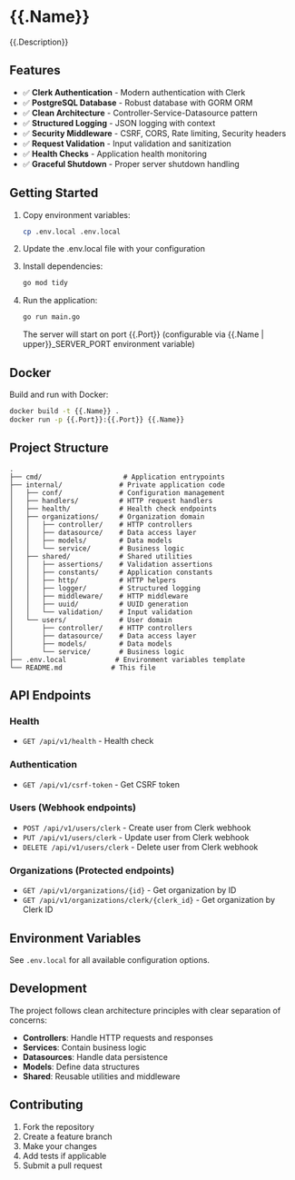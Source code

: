# {{.Name}}

{{.Description}}

## Features

- ✅ **Clerk Authentication** - Modern authentication with Clerk
- ✅ **PostgreSQL Database** - Robust database with GORM ORM
- ✅ **Clean Architecture** - Controller-Service-Datasource pattern
- ✅ **Structured Logging** - JSON logging with context
- ✅ **Security Middleware** - CSRF, CORS, Rate limiting, Security headers
- ✅ **Request Validation** - Input validation and sanitization
- ✅ **Health Checks** - Application health monitoring
- ✅ **Graceful Shutdown** - Proper server shutdown handling

## Getting Started

1. Copy environment variables:
   ```bash
   cp .env.local .env.local
   ```

2. Update the .env.local file with your configuration

3. Install dependencies:
   ```bash
   go mod tidy
   ```

4. Run the application:
   ```bash
   go run main.go
   ```
   
   The server will start on port {{.Port}} (configurable via {{.Name | upper}}_SERVER_PORT environment variable)

## Docker

Build and run with Docker:

```bash
docker build -t {{.Name}} .
docker run -p {{.Port}}:{{.Port}} {{.Name}}
```

## Project Structure

```
.
├── cmd/                    # Application entrypoints
├── internal/              # Private application code
│   ├── conf/              # Configuration management
│   ├── handlers/          # HTTP request handlers
│   ├── health/            # Health check endpoints
│   ├── organizations/     # Organization domain
│   │   ├── controller/    # HTTP controllers
│   │   ├── datasource/    # Data access layer
│   │   ├── models/        # Data models
│   │   └── service/       # Business logic
│   ├── shared/            # Shared utilities
│   │   ├── assertions/    # Validation assertions
│   │   ├── constants/     # Application constants
│   │   ├── http/          # HTTP helpers
│   │   ├── logger/        # Structured logging
│   │   ├── middleware/    # HTTP middleware
│   │   ├── uuid/          # UUID generation
│   │   └── validation/    # Input validation
│   └── users/             # User domain
│       ├── controller/    # HTTP controllers
│       ├── datasource/    # Data access layer
│       ├── models/        # Data models
│       └── service/       # Business logic
├── .env.local            # Environment variables template
└── README.md            # This file
```

## API Endpoints

### Health
- `GET /api/v1/health` - Health check

### Authentication
- `GET /api/v1/csrf-token` - Get CSRF token

### Users (Webhook endpoints)
- `POST /api/v1/users/clerk` - Create user from Clerk webhook
- `PUT /api/v1/users/clerk` - Update user from Clerk webhook
- `DELETE /api/v1/users/clerk` - Delete user from Clerk webhook

### Organizations (Protected endpoints)
- `GET /api/v1/organizations/{id}` - Get organization by ID
- `GET /api/v1/organizations/clerk/{clerk_id}` - Get organization by Clerk ID

## Environment Variables

See `.env.local` for all available configuration options.

## Development

The project follows clean architecture principles with clear separation of concerns:

- **Controllers**: Handle HTTP requests and responses
- **Services**: Contain business logic
- **Datasources**: Handle data persistence
- **Models**: Define data structures
- **Shared**: Reusable utilities and middleware

## Contributing

1. Fork the repository
2. Create a feature branch
3. Make your changes
4. Add tests if applicable
5. Submit a pull request
